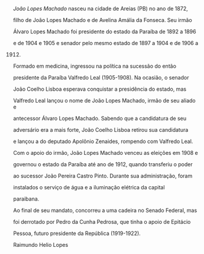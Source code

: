 

*João Lopes Machado* nasceu na cidade de Areias (PB) no ano de 1872,

filho de João Lopes Machado e de Avelina Amália da Fonseca. Seu irmão

Álvaro Lopes Machado foi presidente do estado da Paraíba de 1892 a 1896

e de 1904 e 1905 e senador pelo mesmo estado de 1897 a 1904 e de 1906 a

1912.



Formado em medicina, ingressou na política na sucessão do então

presidente da Paraíba Valfredo Leal (1905-1908). Na ocasião, o senador

João Coelho Lisboa esperava conquistar a presidência do estado, mas

Valfredo Leal lançou o nome de João Lopes Machado, irmão de seu aliado e

antecessor Álvaro Lopes Machado. Sabendo que a candidatura de seu

adversário era a mais forte, João Coelho Lisboa retirou sua candidatura

e lançou a do deputado Apolônio Zenaides, rompendo com Valfredo Leal.

Com o apoio do irmão, João Lopes Machado venceu as eleições em 1908 e

governou o estado da Paraíba até ano de 1912, quando transferiu o poder

ao sucessor João Pereira Castro Pinto. Durante sua administração, foram

instalados o serviço de água e a iluminação elétrica da capital

paraibana.



Ao final de seu mandato, concorreu a uma cadeira no Senado Federal, mas

foi derrotado por Pedro da Cunha Pedrosa, que tinha o apoio de Epitácio

Pessoa, futuro presidente da República (1919-1922).



Raimundo Helio Lopes



